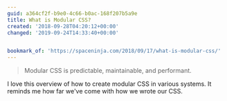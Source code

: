 ```yaml
---
guid: a364cf2f-b9e0-4c66-b0ac-168f207b5a9e
title: What is Modular CSS?
created: '2018-09-28T04:20:12+00:00'
changed: '2019-09-24T14:33:40+00:00'


bookmark_of: 'https://spaceninja.com/2018/09/17/what-is-modular-css/'
---
```



> Modular CSS is predictable, maintainable, and performant.

I love this overview of how to create modular CSS in various systems. It reminds me how far we've come with how we wrote our CSS.
